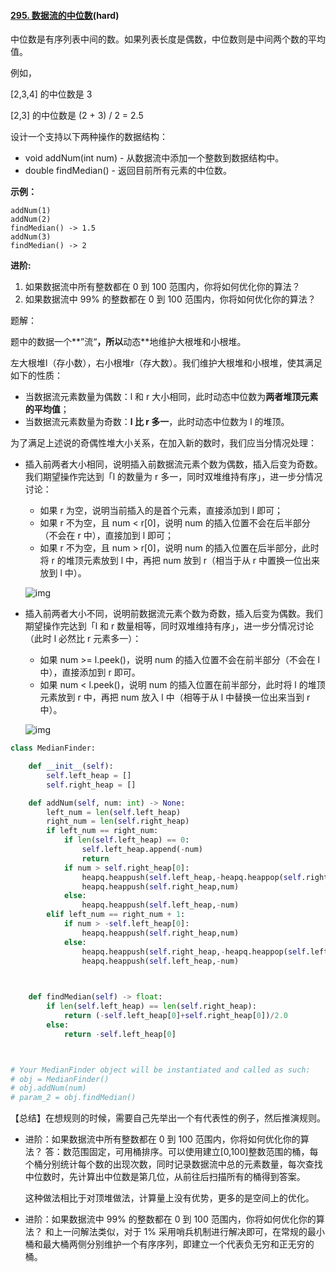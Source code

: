 #### [295. 数据流的中位数](https://leetcode-cn.com/problems/find-median-from-data-stream/)(hard)

中位数是有序列表中间的数。如果列表长度是偶数，中位数则是中间两个数的平均值。

例如，

[2,3,4] 的中位数是 3

[2,3] 的中位数是 (2 + 3) / 2 = 2.5

设计一个支持以下两种操作的数据结构：

- void addNum(int num) - 从数据流中添加一个整数到数据结构中。
- double findMedian() - 返回目前所有元素的中位数。

**示例：**

```
addNum(1)
addNum(2)
findMedian() -> 1.5
addNum(3) 
findMedian() -> 2
```

**进阶:**

1. 如果数据流中所有整数都在 0 到 100 范围内，你将如何优化你的算法？
2. 如果数据流中 99% 的整数都在 0 到 100 范围内，你将如何优化你的算法？



题解：

题中的数据一个**”流“**，所以**动态**地维护大根堆和小根堆。

左大根堆l（存小数），右小根堆r（存大数）。我们维护大根堆和小根堆，使其满足如下的性质：

- 当数据流元素数量为偶数：l 和 r 大小相同，此时动态中位数为**两者堆顶元素的平均值**；
- 当数据流元素数量为奇数：**l 比 r 多一**，此时动态中位数为 l 的堆顶。

为了满足上述说的奇偶性堆大小关系，在加入新的数时，我们应当分情况处理：

- 插入前两者大小相同，说明插入前数据流元素个数为偶数，插入后变为奇数。我们期望操作完达到「l 的数量为 r 多一，同时双堆维持有序」，进一步分情况讨论：

  - 如果 r 为空，说明当前插入的是首个元素，直接添加到 l 即可；
  - 如果 r 不为空，且 num < r[0]，说明 num 的插入位置不会在后半部分（不会在 r 中），直接加到 l 即可；
  - 如果 r 不为空，且 num > r[0]，说明 num 的插入位置在后半部分，此时将 r 的堆顶元素放到 l 中，再把 num 放到 r（相当于从 r 中置换一位出来放到 l 中）。

  ![img](https://pic3.zhimg.com/80/v2-aafd3ececeb884f1f6022d971d7b4795_1440w.png)

- 插入前两者大小不同，说明前数据流元素个数为奇数，插入后变为偶数。我们期望操作完达到「l 和 r 数量相等，同时双堆维持有序」，进一步分情况讨论（此时 l 必然比 r 元素多一）：

  - 如果 num >= l.peek()，说明 num 的插入位置不会在前半部分（不会在 l 中），直接添加到 r 即可。
  - 如果 num < l.peek()，说明 num 的插入位置在前半部分，此时将 l 的堆顶元素放到 r 中，再把 num 放入 l 中（相等于从 l 中替换一位出来当到 r 中）。

  ![img](https://pica.zhimg.com/80/v2-239354b1ecbd56873d6b864751e8bc35_1440w.png)



```python
class MedianFinder:

    def __init__(self):
        self.left_heap = []
        self.right_heap = []

    def addNum(self, num: int) -> None:
        left_num = len(self.left_heap)
        right_num = len(self.right_heap)
        if left_num == right_num:
            if len(self.left_heap) == 0:
                self.left_heap.append(-num)
                return
            if num > self.right_heap[0]:
                heapq.heappush(self.left_heap,-heapq.heappop(self.right_heap))
                heapq.heappush(self.right_heap,num)
            else:
                heapq.heappush(self.left_heap,-num)
        elif left_num == right_num + 1:
            if num > -self.left_heap[0]:
                heapq.heappush(self.right_heap,num)
            else:
                heapq.heappush(self.right_heap,-heapq.heappop(self.left_heap))
                heapq.heappush(self.left_heap,-num)
        


    def findMedian(self) -> float:
        if len(self.left_heap) == len(self.right_heap):
            return (-self.left_heap[0]+self.right_heap[0])/2.0
        else:
            return -self.left_heap[0]



# Your MedianFinder object will be instantiated and called as such:
# obj = MedianFinder()
# obj.addNum(num)
# param_2 = obj.findMedian()
```

【总结】在想规则的时候，需要自己先举出一个有代表性的例子，然后推演规则。



- 进阶：如果数据流中所有整数都在 0 到 100 范围内，你将如何优化你的算法？
  答：数范围固定，可用桶排序。可以使用建立[0,100]整数范围的桶，每个桶分别统计每个数的出现次数，同时记录数据流中总的元素数量，每次查找中位数时，先计算出中位数是第几位，从前往后扫描所有的桶得到答案。

  这种做法相比于对顶堆做法，计算量上没有优势，更多的是空间上的优化。

- 进阶：如果数据流中 99% 的整数都在 0 到 100 范围内，你将如何优化你的算法？
  和上一问解法类似，对于 1% 采用哨兵机制进行解决即可，在常规的最小桶和最大桶两侧分别维护一个有序序列，即建立一个代表负无穷和正无穷的桶。



